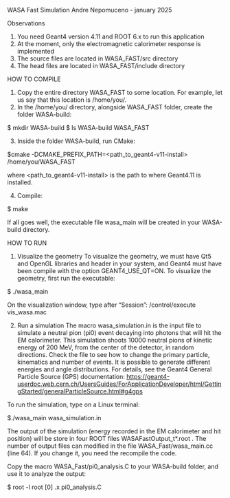 WASA Fast Simulation
Andre Nepomuceno - january 2025

Observations
1. You need Geant4 version 4.11 and ROOT 6.x to run this application
2. At the moment, only the electromagnetic calorimeter response is implemented
3. The source files are located in WASA_FAST/src directory
4. The head files are located in WASA_FAST/include directory

HOW TO COMPILE

1. Copy the entire directory WASA_FAST to some location. For example, let us say that this location is /home/you/.
2. In the /home/you/ directory, alongside  WASA_FAST folder, create the folder WASA-build:

$ mkdir WASA-build
$ ls
WASA-build  WASA_FAST

3. Inside the folder WASA-build, run CMake:

$cmake -DCMAKE_PREFIX_PATH=<path_to_geant4-v11-install>  /home/you/WASA_FAST

where <path_to_geant4-v11-install> is the path to where Geant4.11 is installed. 

4. Compile:

$ make

If all goes well, the executable file wasa_main will be created in your WASA-build directory.

HOW TO  RUN

1. Visualize the geometry
To visualize the geometry, we must have Qt5 and OpenGL libraries and header in your system, and Geant4 must have been compile with the option GEANT4_USE_QT=ON.
To  visualize the geometry, first run the executable:

$ ./wasa_main

On the visualization window, type after “Session”: /control/execute vis_wasa.mac

2. Run a simulation
The macro wasa_simulation.in is the input file to simulate a neutral pion (pi0) event decaying into photons that will hit the EM calorimeter. This simulation shoots 10000 neutral pions of kinetic energy of 200 MeV,  from the center of the detector, in random directions. Check the file to see how to change the primary particle, kinematics and number of events.
It is possible to generate different energies and angle distributions. For details, see the Geant4 General Particle Source (GPS) documentation: 
https://geant4-userdoc.web.cern.ch/UsersGuides/ForApplicationDeveloper/html/GettingStarted/generalParticleSource.html#g4gps

To run the simulation, type on a Linux terminal:

$./wasa_main wasa_simulation.in

The output of the simulation (energy recorded in the EM calorimeter and hit position) will be store in four ROOT files WASAFastOutput_t*.root . The number of output files can modified in the file WASA_Fast/wasa_main.cc (line 64). If you change it, you need the recompile the code.

Copy the macro WASA_Fast/pi0_analysis.C to your WASA-build folder, and use it to analyze the output:

$ root -l 
root [0] .x pi0_analysis.C
